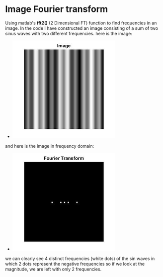 # Image Fourier transform #
Using matlab's **fft2()** (2 Dimensional FT) function to find frequencies in an image.
In the code I have constructed an image consisting of a sum of two sinus waves with two different frequencies.
here is the image:
* ![picture alt](https://github.com/amitsason/Digital-Image-Processing/blob/master/2D%20fouriere%20transform/image.jpg)

and here is the image in frequency domain:
* ![picture alt](https://github.com/amitsason/Digital-Image-Processing/blob/master/2D%20fouriere%20transform/transformed%20image.jpg)

we can clearly see 4 distinct frequencies (white dots) of the sin waves in which 2 dots represent the negative frequencies
so if we look at the magnitude, we are left with only 2 frequencies.


